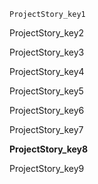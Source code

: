 ```ngMeta
ProjectStory_key1
```
ProjectStory_key2

ProjectStory_key3


ProjectStory_key4

ProjectStory_key5

ProjectStory_key6


ProjectStory_key7


**ProjectStory_key8**

ProjectStory_key9